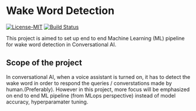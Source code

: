 # Wake Word Detection
<p>
  <a href="https://github.com/Ramakrishnanr/wake_word_detection/blob/main/LICENSE"><img src="https://img.shields.io/badge/license-MIT-informational" alt="License-MIT"></a>

 <a href="https://github.com/Ramakrishnanr/wake_word_detection/actions/workflows/rust.yml">
 <img src="https://github.com/Ramakrishnanr/wake_word_detection/actions/workflows/rust.yml/badge.svg" alt="Build Status"></a>
</p>

This project is aimed to set up end to end Machine Learning (ML) pipeline for wake word detection in Conversational AI. 

## Scope of the project
In conversational AI, when a voice assistant is turned on, it has to detect the wake word in order to respond the queries / converstations made by human.(Preferably). However in this project, more focus will be emphasized on end to end ML pipeline (from MLops perspective) instead of model accuracy, hyperparamater tuning.




